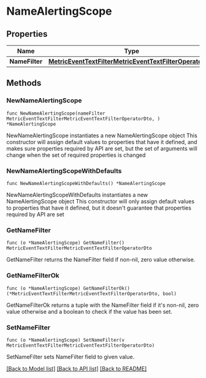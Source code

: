 # NameAlertingScope

## Properties

Name | Type | Description | Notes
------------ | ------------- | ------------- | -------------
**NameFilter** | [**MetricEventTextFilterMetricEventTextFilterOperatorDto**](MetricEventTextFilterMetricEventTextFilterOperatorDto.md) |  | 

## Methods

### NewNameAlertingScope

`func NewNameAlertingScope(nameFilter MetricEventTextFilterMetricEventTextFilterOperatorDto, ) *NameAlertingScope`

NewNameAlertingScope instantiates a new NameAlertingScope object
This constructor will assign default values to properties that have it defined,
and makes sure properties required by API are set, but the set of arguments
will change when the set of required properties is changed

### NewNameAlertingScopeWithDefaults

`func NewNameAlertingScopeWithDefaults() *NameAlertingScope`

NewNameAlertingScopeWithDefaults instantiates a new NameAlertingScope object
This constructor will only assign default values to properties that have it defined,
but it doesn't guarantee that properties required by API are set

### GetNameFilter

`func (o *NameAlertingScope) GetNameFilter() MetricEventTextFilterMetricEventTextFilterOperatorDto`

GetNameFilter returns the NameFilter field if non-nil, zero value otherwise.

### GetNameFilterOk

`func (o *NameAlertingScope) GetNameFilterOk() (*MetricEventTextFilterMetricEventTextFilterOperatorDto, bool)`

GetNameFilterOk returns a tuple with the NameFilter field if it's non-nil, zero value otherwise
and a boolean to check if the value has been set.

### SetNameFilter

`func (o *NameAlertingScope) SetNameFilter(v MetricEventTextFilterMetricEventTextFilterOperatorDto)`

SetNameFilter sets NameFilter field to given value.



[[Back to Model list]](../README.md#documentation-for-models) [[Back to API list]](../README.md#documentation-for-api-endpoints) [[Back to README]](../README.md)



